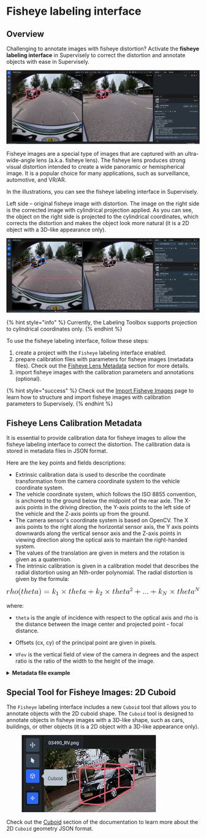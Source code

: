 # Fisheye labeling interface

## Overview

Challenging to annotate images with fisheye distortion? Activate the **fisheye labeling interface** in Supervisely to correct the distortion and annotate objects with ease in Supervisely.

![](Fisheye-Interface-frame.jpg)

Fisheye images are a special type of images that are captured with an ultra-wide-angle lens (a.k.a. fisheye lens). The fisheye lens produces strong visual distortion intended to create a wide panoramic or hemispherical image. It is a popular choice for many applications, such as surveillance, automotive, and VR/AR.

In the illustrations, you can see the fisheye labeling interface in Supervisely.

Left side – original fisheye image with distortion. The image on the right side is the corrected image with cylindrical projection applied. As you can see, the object on the right side is projected to the cylindrical coordinates, which corrects the distortion and makes the object look more natural (it is a 2D object with a 3D-like appearance only).

![](Cuboid-frame.gif)

{% hint style="info" %}
Currently, the Labeling Toolbox supports projection to cylindrical coordinates only.
{% endhint %}

To use the fisheye labeling interface, follow these steps:

1. create a project with the `Fisheye` labeling interface enabled.
2. prepare calibration files with parameters for fisheye images (metadata files). Check out the [Fisheye Lens Metadata](#fisheye-lens-metadata) section for more details.
3. import fisheye images with the calibration parameters and annotations (optional).

{% hint style="success" %}
Check out the [Import Fisheye Images](../../../data-organization/import/import/supported-formats-images/fisheye.md) page to learn how to structure and import fisheye images with calibration parameters to Supervisely.
{% endhint %}

## Fisheye Lens Calibration Metadata

It is essential to provide calibration data for fisheye images to allow the fisheye labeling interface to correct the distortion. The calibration data is stored in metadata files in JSON format.

Here are the key points and fields descriptions:

- Extrinsic calibration data is used to describe the coordinate transformation from the camera coordinate system to the vehicle coordinate system.
- The vehicle coordinate system, which follows the ISO 8855 convention, is anchored to the ground below the midpoint of the rear axle. The X-axis points in the driving direction, the Y-axis points to the left side of the vehicle and the Z-axis points up from the ground.
- The camera sensor's coordinate system is based on OpenCV. The X axis points to the right along the horizontal sensor axis, the Y axis points downwards along the vertical sensor axis and the Z-axis points in viewing direction along the optical axis to maintain the right-handed system.
- The values of the translation are given in meters and the rotation is given as a quaternion.
- The intrinsic calibration is given in a calibration model that describes the radial distortion using an Nth-order polynomial. The radial distortion is given by the formula:

![`rho(theta) = k1 * theta + k2 * theta^2 + ... + kN * theta^N`](Formula.svg)

where:

- `theta` is the angle of incidence with respect to the optical axis and rho is the distance between the image center and projected point - focal distance.

- Offsets (cx, cy) of the principal point are given in pixels.

- `VFov` is the vertical field of view of the camera in degrees and the aspect ratio is the ratio of the width to the height of the image.

<details>

<summary><strong>Metadata file example</strong></summary>

```
{
  "calibration": {
    "extrinsic": {
      "quaternion": [
        0.39492483984846793,
        -0.5928584556321699,
        -0.5854007522749839,
        0.3871164962798451
      ],
      "translation": [
        -3.819498356,
        -0.070724798,
        0.730674159
      ]
    },
    "intrinsic": {
      "vfov": 97.9998472,
      "cxOffset": 0.59267,
      "cyOffset": -7.22379,
      "lensCoeffs": {
        "k1": 466.35917211,
        "k2": 32.48178784,
        "k3": -52.1509689,
        "k4": 73.79780387,
        "k5": -30.12830986,
        "k6": -0.37231277
      },
      "aspectRatio": 1.0,
      "cameraModel": "radial_poly"
    }
  }
}
```

</details>

## Special Tool for Fisheye Images: 2D Cuboid

The `Fisheye` labeling interface includes a new `Cuboid` tool that allows you to annotate objects with the 2D cuboid shape. The `Cuboid` tool is designed to annotate objects in fisheye images with a 3D-like shape, such as cars, buildings, or other objects (it is a 2D object with a 3D-like appearance only).

<figure><img src="./Cuboid-2d-frame.jpg" width="350" alt=""><figcaption></figcaption></figure>

Check out the [Cuboid](../../../data-organization/Annotation-JSON-format/04_Supervisely_Format_objects.md#cuboids-2d-annotation) section of the documentation to learn more about the 2D `Cuboid` geometry JSON format.
